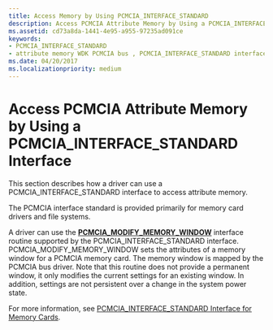 ```yaml
---
title: Access Memory by Using PCMCIA_INTERFACE_STANDARD
description: Access PCMCIA Attribute Memory by Using a PCMCIA_INTERFACE_STANDARD Interface
ms.assetid: cd73a8da-1441-4e95-a955-97235ad091ce
keywords:
- PCMCIA_INTERFACE_STANDARD
- attribute memory WDK PCMCIA bus , PCMCIA_INTERFACE_STANDARD interface
ms.date: 04/20/2017
ms.localizationpriority: medium
---
```


# Access PCMCIA Attribute Memory by Using a PCMCIA\_INTERFACE\_STANDARD Interface





This section describes how a driver can use a PCMCIA\_INTERFACE\_STANDARD interface to access attribute memory.

The PCMCIA interface standard is provided primarily for memory card drivers and file systems.

A driver can use the [**PCMCIA\_MODIFY\_MEMORY\_WINDOW**](https://msdn.microsoft.com/library/windows/hardware/ff537610) interface routine supported by the PCMCIA\_INTERFACE\_STANDARD interface. PCMCIA\_MODIFY\_MEMORY\_WINDOW sets the attributes of a memory window for a PCMCIA memory card. The memory window is mapped by the PCMCIA bus driver. Note that this routine does not provide a permanent window, it only modifies the current settings for an existing window. In addition, settings are not persistent over a change in the system power state.

For more information, see [PCMCIA\_INTERFACE\_STANDARD Interface for Memory Cards](https://msdn.microsoft.com/library/windows/hardware/ff537606).

 

 





